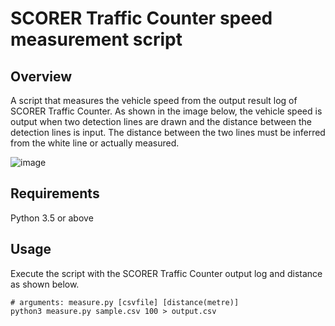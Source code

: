 # SCORER Traffic Counter speed measurement script

## Overview
A script that measures the vehicle speed from the output result log of SCORER Traffic Counter. As shown in the image below, the vehicle speed is output when two detection lines are drawn and the distance between the detection lines is input. The distance between the two lines must be inferred from the white line or actually measured.

![image](https://user-images.githubusercontent.com/4166534/70995489-ffec6880-2113-11ea-8778-14c23d40bef0.png)

## Requirements
Python 3.5 or above

## Usage
Execute the script with the SCORER Traffic Counter output log and distance as shown below.

```
# arguments: measure.py [csvfile] [distance(metre)]
python3 measure.py sample.csv 100 > output.csv
```
